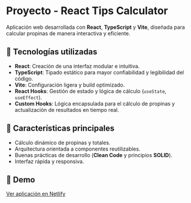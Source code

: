 # Proyecto - React Tips Calculator

Aplicación web desarrollada con **React**, **TypeScript** y **Vite**, diseñada para calcular propinas de manera interactiva y eficiente.

## 🚀 Tecnologías utilizadas
- **React**: Creación de una interfaz modular e intuitiva.
- **TypeScript**: Tipado estático para mayor confiabilidad y legibilidad del código.
- **Vite**: Configuración ligera y build optimizado.
- **React Hooks**: Gestión de estado y lógica de cálculo (`useState`, `useEffect`).
- **Custom Hooks**: Lógica encapsulada para el cálculo de propinas y actualización de resultados en tiempo real.

## 📌 Características principales
- Cálculo dinámico de propinas y totales.
- Arquitectura orientada a componentes reutilizables.
- Buenas prácticas de desarrollo (**Clean Code** y principios **SOLID**).
- Interfaz rápida y responsiva.

## 🔗 Demo
[Ver aplicación en Netlify](https://react-tips-calculate.netlify.app/)
